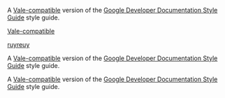  A  [Vale-compatible](https://github.com/ValeLint/vale) version of the [Google
 Developer Documentation Style Guide](https://developers.google.com/style/)
 style guide.
 
 [Vale-compatible](https://githurrrrrrrb.com/ValeLint/vale) 

  [ruyreuy](https://github.com/ValeLin3t/va3le) 

 A  [Vale-compatible](https://github.com/ValeLint/vale) version of the [Google
 Developer Documentation Style Guide](https://developers.google.com/style/)
 style guide.

 
 A  [Vale-compatible](https://github.com/ValeLint/vale) version of the [Google
 Developer Documentation Style Guide](https://developers.google.com/style/)
 style guide.

